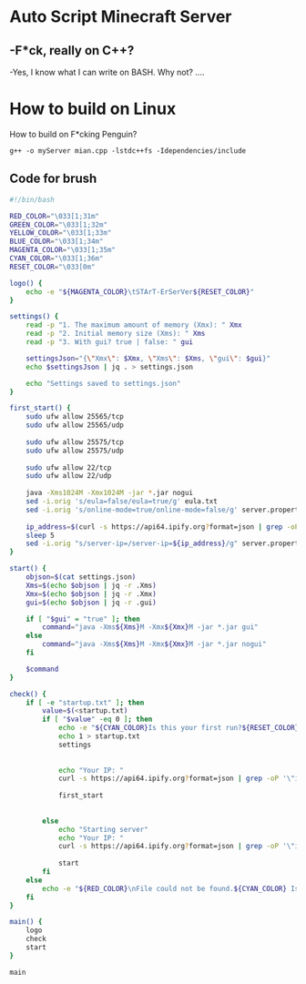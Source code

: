 <h1>Auto Script Minecraft Server</h1>

<h2>-F*ck, really on C++?</h2>
-Yes, I know what I can write on BASH. Why not?
....


<h1>How to build on Linux</h1>
How to build on F*cking Penguin?

```g++ -o myServer mian.cpp -lstdc++fs -Idependencies/include```


<h2>Code for brush</h2>

```bash
#!/bin/bash

RED_COLOR="\033[1;31m"
GREEN_COLOR="\033[1;32m"
YELLOW_COLOR="\033[1;33m"
BLUE_COLOR="\033[1;34m"
MAGENTA_COLOR="\033[1;35m"
CYAN_COLOR="\033[1;36m"
RESET_COLOR="\033[0m"

logo() {
    echo -e "${MAGENTA_COLOR}\tSTArT-ErSerVer${RESET_COLOR}"
}

settings() {
    read -p "1. The maximum amount of memory (Xmx): " Xmx
    read -p "2. Initial memory size (Xms): " Xms
    read -p "3. With gui? true | false: " gui

    settingsJson="{\"Xmx\": $Xmx, \"Xms\": $Xms, \"gui\": $gui}"
    echo $settingsJson | jq . > settings.json

    echo "Settings saved to settings.json"
}

first_start() {
    sudo ufw allow 25565/tcp
	sudo ufw allow 25565/udp
	
	sudo ufw allow 25575/tcp
	sudo ufw allow 25575/udp
	
	sudo ufw allow 22/tcp
	sudo ufw allow 22/udp
	
    java -Xms1024M -Xmx1024M -jar *.jar nogui
    sed -i.orig 's/eula=false/eula=true/g' eula.txt
    sed -i.orig 's/online-mode=true/online-mode=false/g' server.properties
	
	ip_address=$(curl -s https://api64.ipify.org?format=json | grep -oP '\"ip\"\s*:\s*\"\K[^\"]+')
    sleep 5
	sed -i.orig "s/server-ip=/server-ip=${ip_address}/g" server.properties
}

start() {
    objson=$(cat settings.json)
    Xms=$(echo $objson | jq -r .Xms)
    Xmx=$(echo $objson | jq -r .Xmx)
    gui=$(echo $objson | jq -r .gui)

    if [ "$gui" = "true" ]; then
        command="java -Xms${Xms}M -Xmx${Xmx}M -jar *.jar gui"
    else
        command="java -Xms${Xms}M -Xmx${Xmx}M -jar *.jar nogui"
    fi

    $command
}

check() {
    if [ -e "startup.txt" ]; then
        value=$(<startup.txt)
        if [ "$value" -eq 0 ]; then
            echo -e "${CYAN_COLOR}Is this your first run?${RESET_COLOR}"
            echo 1 > startup.txt
            settings
			
			
			echo "Your IP: "
			curl -s https://api64.ipify.org?format=json | grep -oP '\"ip\"\s*:\s*\"\K[^\"]+'
			
            first_start
            
			
        else
            echo "Starting server"
			echo "Your IP: "
			curl -s https://api64.ipify.org?format=json | grep -oP '\"ip\"\s*:\s*\"\K[^\"]+'
			
            start
        fi
    else
        echo -e "${RED_COLOR}\nFile could not be found.${CYAN_COLOR} Is this your first run?${RESET_COLOR}"
    fi
}

main() {
    logo
    check
    start
}

main
```

